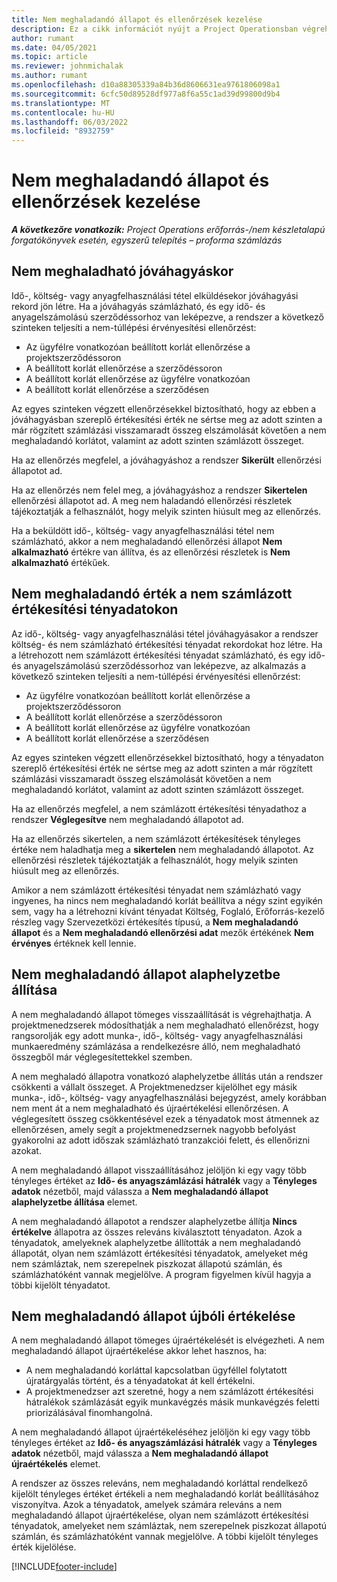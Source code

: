 ```yaml
---
title: Nem meghaladandó állapot és ellenőrzések kezelése
description: Ez a cikk információt nyújt a Project Operationsban végrehajtott nem meghaladandó korlát ellenőrzéseiről.
author: rumant
ms.date: 04/05/2021
ms.topic: article
ms.reviewer: johnmichalak
ms.author: rumant
ms.openlocfilehash: d10a88305339a84b36d8606631ea9761806098a1
ms.sourcegitcommit: 6cfc50d89528df977a8f6a55c1ad39d99800d9b4
ms.translationtype: MT
ms.contentlocale: hu-HU
ms.lasthandoff: 06/03/2022
ms.locfileid: "8932759"
---
```

# <a name="manage-not-to-exceed-status-and-validations"></a>Nem meghaladandó állapot és ellenőrzések kezelése 

_**A következőre vonatkozik:** Project Operations erőforrás-/nem készletalapú forgatókönyvek esetén, egyszerű telepítés – proforma számlázás_

## <a name="not-to-exceed-on-approvals"></a>Nem meghaladható jóváhagyáskor

Idő-, költség- vagy anyagfelhasználási tétel elküldésekor jóváhagyási rekord jön létre. Ha a jóváhagyás számlázható, és egy idő- és anyagelszámolású szerződéssorhoz van leképezve, a rendszer a következő szinteken teljesíti a nem-túllépési érvényesítési ellenőrzést:

  - Az ügyfélre vonatkozóan beállított korlát ellenőrzése a projektszerződéssoron
  - A beállított korlát ellenőrzése a szerződéssoron
  - A beállított korlát ellenőrzése az ügyfélre vonatkozóan
  - A beállított korlát ellenőrzése a szerződésen

Az egyes szinteken végzett ellenőrzésekkel biztosítható, hogy az ebben a jóváhagyásban szereplő értékesítési érték ne sértse meg az adott szinten a már rögzített számlázási visszamaradt összeg elszámolását követően a nem meghaladandó korlátot, valamint az adott szinten számlázott összeget.

Ha az ellenőrzés megfelel, a jóváhagyáshoz a rendszer **Sikerült** ellenőrzési állapotot ad.

Ha az ellenőrzés nem felel meg, a jóváhagyáshoz a rendszer **Sikertelen** ellenőrzési állapotot ad. A meg nem haladandó ellenőrzési részletek tájékoztatják a felhasználót, hogy melyik szinten hiúsult meg az ellenőrzés.

Ha a beküldött idő-, költség- vagy anyagfelhasználási tétel nem számlázható, akkor a nem meghaladandó ellenőrzési állapot **Nem alkalmazható** értékre van állítva, és az ellenőrzési részletek is **Nem alkalmazható** értékűek.

## <a name="not-to-exceed-on-unbilled-sales-actuals"></a>Nem meghaladandó érték a nem számlázott értékesítési tényadatokon

Az idő-, költség- vagy anyagfelhasználási tétel jóváhagyásakor a rendszer költség- és nem számlázható értékesítési tényadat rekordokat hoz létre. Ha a létrehozott nem számlázott értékesítési tényadat számlázható, és egy idő- és anyagelszámolású szerződéssorhoz van leképezve, az alkalmazás a következő szinteken teljesíti a nem-túllépési érvényesítési ellenőrzést:

  - Az ügyfélre vonatkozóan beállított korlát ellenőrzése a projektszerződéssoron
  - A beállított korlát ellenőrzése a szerződéssoron
  - A beállított korlát ellenőrzése az ügyfélre vonatkozóan
  - A beállított korlát ellenőrzése a szerződésen

Az egyes szinteken végzett ellenőrzésekkel biztosítható, hogy a tényadaton szereplő értékesítési érték ne sértse meg az adott szinten a már rögzített számlázási visszamaradt összeg elszámolását követően a nem meghaladandó korlátot, valamint az adott szinten számlázott összeget.

Ha az ellenőrzés megfelel, a nem számlázott értékesítési tényadathoz a rendszer **Véglegesítve** nem meghaladandó állapotot ad.

Ha az ellenőrzés sikertelen, a nem számlázott értékesítések tényleges értéke nem haladhatja meg a **sikertelen** nem meghaladandó állapotot. Az ellenőrzési részletek tájékoztatják a felhasználót, hogy melyik szinten hiúsult meg az ellenőrzés.

Amikor a nem számlázott értékesítési tényadat nem számlázható vagy ingyenes, ha nincs nem meghaladandó korlát beállítva a négy szint egyikén sem, vagy ha a létrehozni kívánt tényadat Költség, Foglaló, Erőforrás-kezelő részleg vagy Szervezetközi értékesítés típusú, a **Nem meghaladandó állapot** és a **Nem meghaladandó ellenőrzési adat** mezők értékének **Nem érvényes** értéknek kell lennie.

## <a name="reset-the-not-to-exceed-status"></a>Nem meghaladandó állapot alaphelyzetbe állítása

A nem meghaladandó állapot tömeges visszaállítását is végrehajthatja. A projektmenedzserek módosíthatják a nem meghaladható ellenőrézst, hogy rangsorolják egy adott munka-, idő-, költség- vagy anyagfelhasználási munkaeredmény számlázása a rendelkezésre álló, nem meghaladható összegből már véglegesítettekkel szemben.

A nem meghaladó állapotra vonatkozó alaphelyzetbe állítás után a rendszer csökkenti a vállalt összeget. A Projektmenedzser kijelölhet egy másik munka-, idő-, költség- vagy anyagfelhasználási bejegyzést, amely korábban nem ment át a nem meghaladható és újraértékelési ellenőrzésen. A véglegesített összeg csökkentésével ezek a tényadatok most átmennek az ellenőrzésen, amely segít a projektmenedzsernek nagyobb befolyást gyakorolni az adott időszak számlázható tranzakciói felett, és ellenőrizni azokat.

A nem meghaladandó állapot visszaállításához jelöljön ki egy vagy több tényleges értéket az **Idő- és anyagszámlázási hátralék** vagy a **Tényleges adatok** nézetből, majd válassza a **Nem meghaladandó állapot alaphelyzetbe állítása** elemet.

A nem meghaladandó állapotot a rendszer alaphelyzetbe állítja **Nincs értékelve** állapotra az összes releváns kiválasztott tényadaton. Azok a tényadatok, amelyeknek alaphelyzetbe állították a nem meghaladandó állapotát, olyan nem számlázott értékesítési tényadatok, amelyeket még nem számláztak, nem szerepelnek piszkozat állapotú számlán, és számlázhatóként vannak megjelölve. A program figyelmen kívül hagyja a többi kijelölt tényadatot.

## <a name="reevaluate-not-to-exceed-status"></a>Nem meghaladandó állapot újbóli értékelése

A nem meghaladandó állapot tömeges újraértékelését is elvégezheti. A nem meghaladandó állapot újraértékelése akkor lehet hasznos, ha:

  - A nem meghaladandó korláttal kapcsolatban ügyféllel folytatott újratárgyalás történt, és a tényadatokat át kell értékelni.
  - A projektmenedzser azt szeretné, hogy a nem számlázott értékesítési hátralékok számlázását egyik munkavégzés másik munkavégzés feletti priorizálásával finomhangolná.

A nem meghaladandó állapot újraértékeléséhez jelöljön ki egy vagy több tényleges értéket az **Idő- és anyagszámlázási hátralék** vagy a **Tényleges adatok** nézetből, majd válassza a **Nem meghaladandó állapot újraértékelés** elemet.

A rendszer az összes releváns, nem meghaladandó korláttal rendelkező kijelölt tényleges értéket értékeli a nem meghaladandó korlát beállításához viszonyítva. Azok a tényadatok, amelyek számára releváns a nem meghaladandó állapot újraértékelése, olyan nem számlázott értékesítési tényadatok, amelyeket nem számláztak, nem szerepelnek piszkozat állapotú számlán, és számlázhatóként vannak megjelölve. A többi kijelölt tényleges érték kijelölése.


[!INCLUDE[footer-include](../../includes/footer-banner.md)]
